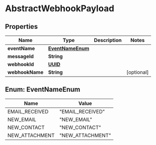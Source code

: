 

# AbstractWebhookPayload

## Properties

Name | Type | Description | Notes
------------ | ------------- | ------------- | -------------
**eventName** | [**EventNameEnum**](#EventNameEnum) |  | 
**messageId** | **String** |  | 
**webhookId** | [**UUID**](UUID) |  | 
**webhookName** | **String** |  |  [optional]



## Enum: EventNameEnum

Name | Value
---- | -----
EMAIL_RECEIVED | &quot;EMAIL_RECEIVED&quot;
NEW_EMAIL | &quot;NEW_EMAIL&quot;
NEW_CONTACT | &quot;NEW_CONTACT&quot;
NEW_ATTACHMENT | &quot;NEW_ATTACHMENT&quot;



